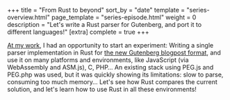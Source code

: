 +++
title = "From Rust to beyond"
sort_by = "date"
template = "series-overview.html"
page_template = "series-episode.html"
weight = 0
description = "Let's write a Rust parser for Gutenberg, and port it to different languages!"
[extra]
complete = true
+++

[At my work](https://automattic.com/), I had an opportunity to start an
experiment: Writing a single parser implementation in Rust for [the new
Gutenberg blogpost format](https://github.com/WordPress/gutenberg), and use
it on many platforms and environments, like JavaScript (via WebAssembly and
ASM.js), C, PHP… An existing stack using PEG.js and PEG.php was used, but it was
quickly showing its limitations: slow to parse, consuming too much memory… Let's
see how Rust compares the current solution, and let's learn how to use Rust in
all these environments!
